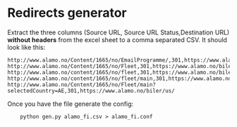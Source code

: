 # Redirects generator

Extract the three columns (Source URL, Source URL Status,Destination URL) **without headers** from the excel sheet to a comma separated CSV. It should look like this:

```
http://www.alamo.no/Content/1665/no/EmailProgramme/,301,https://www.alamo.no/
http://www.alamo.no/Content/1665/no/Fleet,301,https://www.alamo.no/biler/us/
http://www.alamo.no/content/1665/no/fleet,301,https://www.alamo.no/biler/us/
http://www.alamo.no/content/1665/no/fleet/main,301,https://www.alamo.no/biler/us/
http://www.alamo.no/Content/1665/no/Fleet/main?selectedCountry=AE,301,https://www.alamo.no/biler/us/
```


Once you have the file generate the config:


```
    python gen.py alamo_fi.csv > alamo_fi.conf

```

